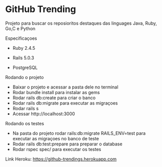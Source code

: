 # GitHub Trending

Projeto para buscar os reposioritos destaques das linguages Java, Ruby, Go,C e Python

Especificaçoes

* Ruby 2.4.5

* Rails 5.0.3

* PostgreSQL

Rodando o projeto

* Baixar o projeto e acessar a pasta dele no terminal
* Rodar bundle install para instalar as gems
* Rodar rails db:create para criar o banco
* Rodar rails db:migrate para executar as migraçoes
* Rodar rails s
* Acessar http://localhost:3000

Rodando os testes

* Na pasta do projeto rodar rails:db:migrate RAILS_ENV=test para executar as migraçoes no banco de teste
* Rodar rails db:test:prepare para preparar o database
* Rodar rspec spec/ para executar os testes

Link Heroku: https://github-trendings.herokuapp.com
